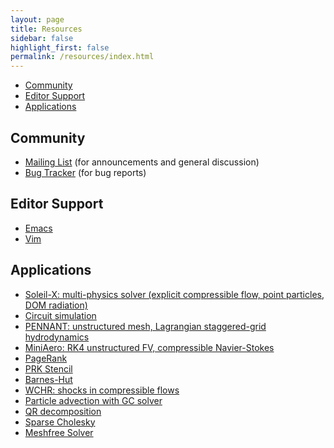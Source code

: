```yaml
---
layout: page
title: Resources
sidebar: false
highlight_first: false
permalink: /resources/index.html
---
```


  * [Community](#community)
  * [Editor Support](#editor-support)
  * [Applications](#applications)

## Community

  * [Mailing List](https://groups.google.com/forum/#!forum/legionusers) (for announcements and general discussion)
  * [Bug Tracker](https://github.com/StanfordLegion/legion/issues) (for bug reports)

## Editor Support

  * [Emacs](https://github.com/StanfordLegion/regent-mode)
  * [Vim](https://github.com/StanfordLegion/regent.vim)

## Applications

  * [Soleil-X: multi-physics solver (explicit compressible flow, point particles, DOM radiation)](https://github.com/stanfordhpccenter/soleil-x)
  * [Circuit simulation](https://github.com/StanfordLegion/legion/blob/master/language/examples/circuit_sparse.rg)
  * [PENNANT: unstructured mesh, Lagrangian staggered-grid hydrodynamics](https://github.com/StanfordLegion/legion/blob/master/language/examples/pennant_fast.rg)
  * [MiniAero: RK4 unstructured FV, compressible Navier-Stokes](wonchan@cs.stanford.edu)
  * [PageRank](https://github.com/StanfordLegion/legion/blob/master/language/examples/pagerank/pagerank_optimized.rg)
  * [PRK Stencil](https://github.com/StanfordLegion/legion/blob/master/language/examples/stencil_fast.rg)
  * [Barnes-Hut](https://github.com/StanfordLegion/barnes-hut)
  * [WCHR: shocks in compressible flows](https://github.com/akshaysubr/WCHR-regent)
  * [Particle advection with GC solver](https://github.com/StanfordLegion/legion/blob/master/language/examples/particles.rg)
  * [QR decomposition](hpacella@stanford.edu)
  * [Sparse Cholesky](seshu@slac.stanford.edu)
  * [Meshfree Solver](https://github.com/rupanshusoi/meshfree_solver_regent)
